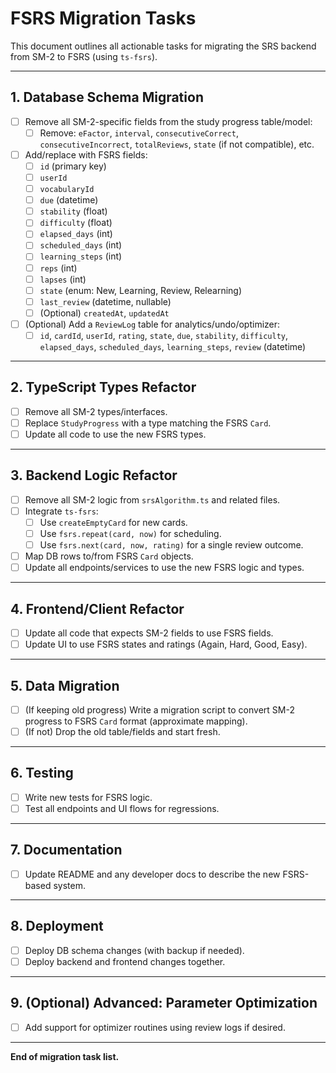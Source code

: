 # FSRS Migration Tasks

This document outlines all actionable tasks for migrating the SRS backend from SM-2 to FSRS (using `ts-fsrs`).

---

## 1. Database Schema Migration

- [ ] Remove all SM-2-specific fields from the study progress table/model:
  - [ ] Remove: `eFactor`, `interval`, `consecutiveCorrect`, `consecutiveIncorrect`, `totalReviews`, `state` (if not compatible), etc.
- [ ] Add/replace with FSRS fields:
  - [ ] `id` (primary key)
  - [ ] `userId`
  - [ ] `vocabularyId`
  - [ ] `due` (datetime)
  - [ ] `stability` (float)
  - [ ] `difficulty` (float)
  - [ ] `elapsed_days` (int)
  - [ ] `scheduled_days` (int)
  - [ ] `learning_steps` (int)
  - [ ] `reps` (int)
  - [ ] `lapses` (int)
  - [ ] `state` (enum: New, Learning, Review, Relearning)
  - [ ] `last_review` (datetime, nullable)
  - [ ] (Optional) `createdAt`, `updatedAt`
- [ ] (Optional) Add a `ReviewLog` table for analytics/undo/optimizer:
  - [ ] `id`, `cardId`, `userId`, `rating`, `state`, `due`, `stability`, `difficulty`, `elapsed_days`, `scheduled_days`, `learning_steps`, `review` (datetime)

---

## 2. TypeScript Types Refactor

- [ ] Remove all SM-2 types/interfaces.
- [ ] Replace `StudyProgress` with a type matching the FSRS `Card`.
- [ ] Update all code to use the new FSRS types.

---

## 3. Backend Logic Refactor

- [ ] Remove all SM-2 logic from `srsAlgorithm.ts` and related files.
- [ ] Integrate `ts-fsrs`:
  - [ ] Use `createEmptyCard` for new cards.
  - [ ] Use `fsrs.repeat(card, now)` for scheduling.
  - [ ] Use `fsrs.next(card, now, rating)` for a single review outcome.
- [ ] Map DB rows to/from FSRS `Card` objects.
- [ ] Update all endpoints/services to use the new FSRS logic and types.

---

## 4. Frontend/Client Refactor

- [ ] Update all code that expects SM-2 fields to use FSRS fields.
- [ ] Update UI to use FSRS states and ratings (Again, Hard, Good, Easy).

---

## 5. Data Migration

- [ ] (If keeping old progress) Write a migration script to convert SM-2 progress to FSRS `Card` format (approximate mapping).
- [ ] (If not) Drop the old table/fields and start fresh.

---

## 6. Testing

- [ ] Write new tests for FSRS logic.
- [ ] Test all endpoints and UI flows for regressions.

---

## 7. Documentation

- [ ] Update README and any developer docs to describe the new FSRS-based system.

---

## 8. Deployment

- [ ] Deploy DB schema changes (with backup if needed).
- [ ] Deploy backend and frontend changes together.

---

## 9. (Optional) Advanced: Parameter Optimization

- [ ] Add support for optimizer routines using review logs if desired.

---

**End of migration task list.** 